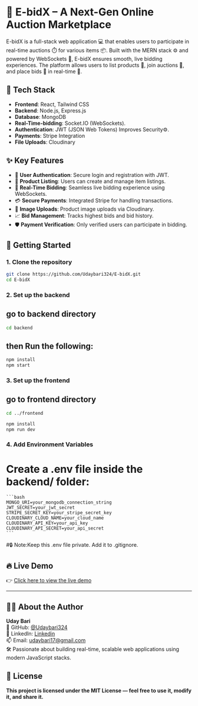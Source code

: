 ﻿# 🛒 E-bidX – A Next-Gen Online Auction Marketplace

E-bidX is a full-stack web application 💻 that enables users to participate in real-time auctions ⏱️ for various items 📦. Built with the MERN stack ⚙️ and powered by WebSockets 🔌, E-bidX ensures smooth, live bidding experiences. The platform allows users to list products 📝, join auctions 👥, and place bids 💸 in real-time 🚀.

## 🔧 Tech Stack

- **Frontend**: React, Tailwind CSS
- **Backend**: Node.js, Express.js
- **Database**: MongoDB
- **Real-Time-bidding**: Socket.IO (WebSockets).
- **Authentication**: JWT (JSON Web Tokens) Improves Security⚙️.
- **Payments**: Stripe Integration
- **File Uploads**: Cloudinary

## ✨ Key Features

- 🔐 **User Authentication**: Secure login and registration with JWT.
- 🧾 **Product Listing**: Users can create and manage item listings.
- 🔄 **Real-Time Bidding**: Seamless live bidding experience using WebSockets.
- 💳 **Secure Payments**: Integrated Stripe for handling transactions.
- 📸 **Image Uploads**: Product image uploads via Cloudinary.
- 📈 **Bid Management**: Tracks highest bids and bid history.
- 🛡️ **Payment Verification**: Only verified users can participate in bidding.


## 🚀 Getting Started

### 1. Clone the repository

```bash
git clone https://github.com/Udaybari324/E-bidX.git
cd E-bidX
```


### 2. Set up the backend
 ## go to backend directory 
```bash
cd backend
```
## then Run the following:
```bash
npm install
npm start
```
### 3. Set up the frontend
 ## go to frontend directory 
```bash
cd ../frontend
```
```bash
npm install
npm run dev
```
### 4. Add Environment Variables
 # Create a .env file inside the backend/ folder:

    ```bash
    MONGO_URI=your_mongodb_connection_string
    JWT_SECRET=your_jwt_secret
    STRIPE_SECRET_KEY=your_stripe_secret_key
    CLOUDINARY_CLOUD_NAME=your_cloud_name
    CLOUDINARY_API_KEY=your_api_key
    CLOUDINARY_API_SECRET=your_api_secret
    ```
#🔒 Note:Keep this .env file private. Add it to .gitignore.

## 🔥 Live Demo

👉 [Click here to view the live demo](https://your-live-demo-link.com)

---

## 🙋‍♂️ About the Author

**Uday Bari**  
🔗 GitHub: [@Udaybari324](https://github.com/Udaybari324)  
💼 LinkedIn: [Linkedin](https://your-portfolio-link.com)  
📫 Email: [udaybari17@gmail.com](udaybari17@gmail.com)  
🛠️ Passionate about building real-time, scalable web applications using modern JavaScript stacks.



## 📄 License
**This project is licensed under the MIT License — feel free to use it, modify it, and share it.**









